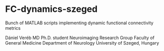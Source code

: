 # FC-dynamics-szeged
Bunch of MATLAB scripts implementing dynamic functional connectivity metrics

Dániel Veréb MD
Ph.D. student
Neuroimaging Research Group
Faculty of General Medicine
Department of Neurology
University of Szeged, Hungary
